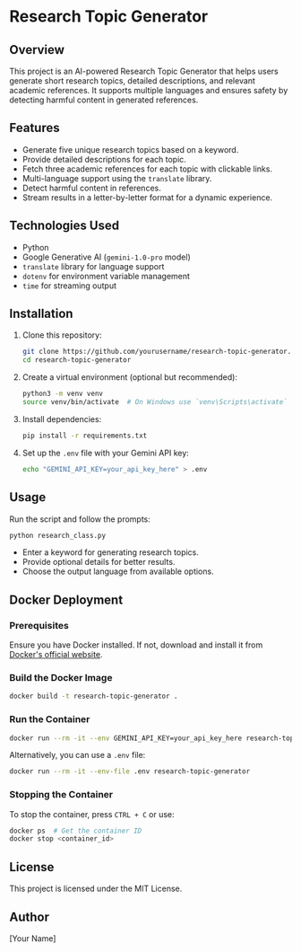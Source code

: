 # Research Topic Generator

## Overview
This project is an AI-powered Research Topic Generator that helps users generate short research topics, detailed descriptions, and relevant academic references. It supports multiple languages and ensures safety by detecting harmful content in generated references.

## Features
- Generate five unique research topics based on a keyword.
- Provide detailed descriptions for each topic.
- Fetch three academic references for each topic with clickable links.
- Multi-language support using the `translate` library.
- Detect harmful content in references.
- Stream results in a letter-by-letter format for a dynamic experience.

## Technologies Used
- Python
- Google Generative AI (`gemini-1.0-pro` model)
- `translate` library for language support
- `dotenv` for environment variable management
- `time` for streaming output

## Installation

1. Clone this repository:
   ```bash
   git clone https://github.com/yourusername/research-topic-generator.git
   cd research-topic-generator
   ```

2. Create a virtual environment (optional but recommended):
   ```bash
   python3 -m venv venv
   source venv/bin/activate  # On Windows use `venv\Scripts\activate`
   ```

3. Install dependencies:
   ```bash
   pip install -r requirements.txt
   ```

4. Set up the `.env` file with your Gemini API key:
   ```bash
   echo "GEMINI_API_KEY=your_api_key_here" > .env
   ```

## Usage
Run the script and follow the prompts:
```bash
python research_class.py
```
- Enter a keyword for generating research topics.
- Provide optional details for better results.
- Choose the output language from available options.

## Docker Deployment

### Prerequisites
Ensure you have Docker installed. If not, download and install it from [Docker's official website](https://www.docker.com/).

### Build the Docker Image
```bash
docker build -t research-topic-generator .
```

### Run the Container
```bash
docker run --rm -it --env GEMINI_API_KEY=your_api_key_here research-topic-generator
```
Alternatively, you can use a `.env` file:
```bash
docker run --rm -it --env-file .env research-topic-generator
```

### Stopping the Container
To stop the container, press `CTRL + C` or use:
```bash
docker ps  # Get the container ID
docker stop <container_id>
```

## License
This project is licensed under the MIT License.

## Author
[Your Name]

